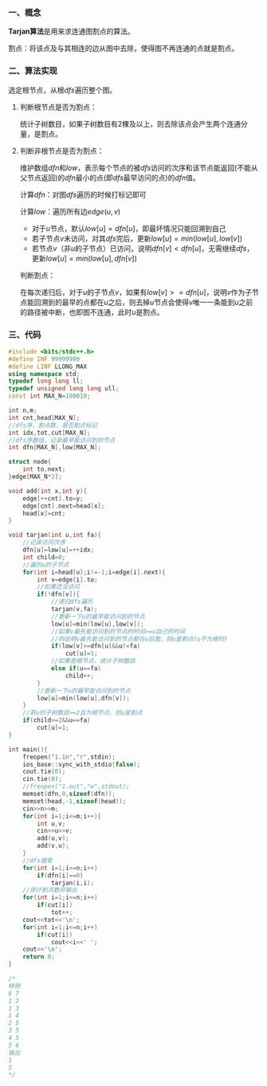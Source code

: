 ### 一、概念

**Tarjan算法**是用来求连通图割点的算法。

割点：将该点及与其相连的边从图中去除，使得图不再连通的点就是割点。

### 二、算法实现

选定根节点，从根$dfs$遍历整个图。

1. 判断根节点是否为割点：

    统计子树数目，如果子树数目有2棵及以上，则去除该点会产生两个连通分量，是割点。

2. 判断非根节点是否为割点：

    维护数组$dfn$​和$low$​，表示每个节点的被$dfs$访问的次序和该节点能返回(不能从父节点返回)的$dfn$最小的点(即$dfs$​​​最早访问的点)的$dfn$值。

    计算$dfn$​：对图$dfs$​遍历的时候打标记即可

    计算$low$​：遍历所有边$edge(u,v)$

    - 对于$u$节点，默认$low[u]=dfn[u]$，即最坏情况只能回溯到自己
    - 若子节点$v$未访问，对其$dfs$完后，更新$low[u]=min(low[u], low[v])$​
    - 若节点$v$​（非$u$​的子节点）已访问，说明$dfn[v]<dfn[u]$，无需继续$dfs$，更新$low[u]=min(low[u], dfn[v])$​

    判断割点：

    在每次递归后，对于$u$​的子节点$v$​，如果有$low[v]>=dfn[u]$​​，说明$v$​作为子节点能回溯到的最早的点都在$u$​​之后，则去掉$u$​​节点会使得$v$​唯一一条能到$u$​之前的路径被中断，也即图不连通，此时$u$​是割点。

### 三、代码

```c++
#include <bits/stdc++.h>
#define INF 99999999
#define LINF LLONG_MAX
using namespace std;
typedef long long ll;
typedef unsigned long long ull;
const int MAX_N=100010;

int n,m;
int cnt,head[MAX_N];
//dfs序，割点数，是否割点标记 
int idx,tot,cut[MAX_N];
//dfs序数组，记录最早能访问到的节点 
int dfn[MAX_N],low[MAX_N];

struct node{
	int to,next;
}edge[MAX_N*2];

void add(int x,int y){
	edge[++cnt].to=y;
	edge[cnt].next=head[x];
	head[x]=cnt;
}

void tarjan(int u,int fa){
	//记录访问次序 
	dfn[u]=low[u]=++idx;
	int child=0;
	//遍历u的子节点 
	for(int i=head[u];i!=-1;i=edge[i].next){
		int v=edge[i].to;
		//如果还没访问 
		if(!dfn[v]){
			//递归dfs遍历 
			tarjan(v,fa);
			//更新一下u的最早能访问到的节点 
			low[u]=min(low[u],low[v]);
			//如果v最先能访问到的节点的时间>=u自己的时间
			//则说明v最先能访问到的节点都在u后面，则u是割点(u不为根时) 
			if(low[v]>=dfn[u]&&u!=fa)
				cut[u]=1;
			//如果是根节点，统计子树数目 
			else if(u==fa)
				child++;
		}
		//更新一下u的最早能访问到的节点 
		low[u]=min(low[u],dfn[v]);
	}
	//若u的子树数目>=2且为根节点，则u是割点 
	if(child>=2&&u==fa)
		cut[u]=1;
}

int main(){
	freopen("1.in","r",stdin);
	ios_base::sync_with_stdio(false);
	cout.tie(0);
	cin.tie(0);
	//freopen("1.out","w",stdout);
	memset(dfn,0,sizeof(dfn));
	memset(head,-1,sizeof(head));
	cin>>n>>m;
	for(int i=1;i<=m;i++){
		int u,v;
		cin>>u>>v;
		add(u,v);
		add(v,u);
	}
	//dfs搜索 
	for(int i=1;i<=n;i++)
		if(dfn[i]==0)
			tarjan(i,i);
	//统计割点数并输出 
	for(int i=1;i<=n;i++)
		if(cut[i])
			tot++;
	cout<<tot<<'\n';
	for(int i=1;i<=n;i++)
		if(cut[i])
			cout<<i<<' ';
	cout<<'\n';
	return 0;
}

/*
样例
6 7
1 2
1 3
1 4
2 5
3 5
4 5
5 6
输出
1
5
*/
```


